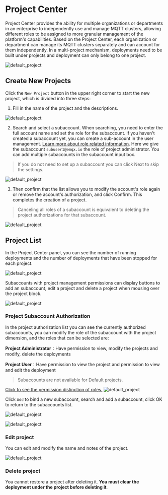 # Project Center

Project Center provides the ability for multiple organizations or departments in an enterprise to independently use and manage MQTT clusters, allowing different roles to be assigned to more granular management of the platform's capabilities. Based on the Project Center, each organization or department can manage its MQTT clusters separately and can account for them independently. In a multi-project mechanism, deployments need to be built under projects and deployment can only belong to one project.

![default_project](./_assets/pc_default.png)

## Create New Projects

Click the `New Project` button in the upper right corner to start the new project, which is divided into three steps:

1. Fill in the name of the project and the descriptions.

![default_project](./_assets/pc_step1.png)

2. Search and select a subaccount. When searching, you need to enter the full account name and set the role for the subaccount. If you haven't created a subaccount yet, you can create a sub-account in the user management. [Learn more about role related information](./user.md). Here we give the subaccount `subuser1@emqx.io` the role of project administrator. You can add multiple subaccounts in the subaccount input box.

> If you do not need to set up a subaccount you can click Next to skip the settings.

![default_project](./_assets/pc_step2.png)

3. Then confirm that the list allows you to modify the account's role again or remove the account's authorization, and click Confirm. This completes the creation of a project.

> Canceling all roles of a subaccount is equivalent to deleting the project authorizations for that subaccount.

![default_project](./_assets/pc_step3.png)

## Project List

In the Project Center panel, you can see the number of running deployments and the number of deployments that have been stopped for each project.

![default_project](./_assets/pc_default.png)

Subaccounts with project management permissions can display buttons to add an subaccount, edit a project and delete a project when mousing over the project block.

![default_project](./_assets/pc-opts.png)

### Project Subaccount Authorization

In the project authorization list you can see the currently authorized subaccounts, you can modify the role of the subaccount with the project dimension, and the roles that can be selected are:

**Project Administrator**：Have permission to view, modify the projects and modify, delete the deployments

**Project User**：Have permission to view the project and permission to view and edit the deployment

> Subaccounts are not available for Default projects.

[Click to see the permission distinction of roles.](./role.md)
![default_project](./_assets/pc_opts_1.png)

Click `Add` to bind a new subaccount, search and add a subaccount, click OK to return to the subaccounts list.

![default_project](./_assets/pc_opts_2.png)

![default_project](./_assets/pc_opts_3.png)

### Edit project
You can edit and modify the name and notes of the project.

![default_project](./_assets/pc_opts_4.png)

### Delete project
You cannot restore a project after deleting it. **You must clear the deployment under the project before deleting it**.
